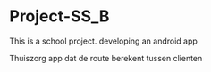 # Project-SS_B
This is a school project. developing an android app

Thuiszorg app dat de route berekent tussen clienten
